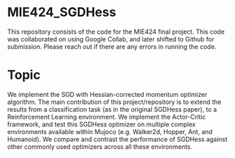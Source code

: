 # MIE424_SGDHess
This repository consists of the code for the MIE424 final project. This code was collaborated on using Google Collab, and later shifted to Github for submission. Please reach out if there are any errors in running the code. 

# Topic
We implement the SGD with Hessian-corrected momentum optimizer algorithm. 
The main contribution of this project/repository is to extend the results from a classification task (as in the original SGDHess paper), to a Reinforcement Learning environment. 
We implement the Actor-Critic framework, and test this SGDHess optimizer on multiple complex environments available within Mujoco (e.g. Walker2d, Hopper, Ant, and Humanoid). 
We compare and contrast the performance of SGDHess against other commonly used optimizers across all these environments.

